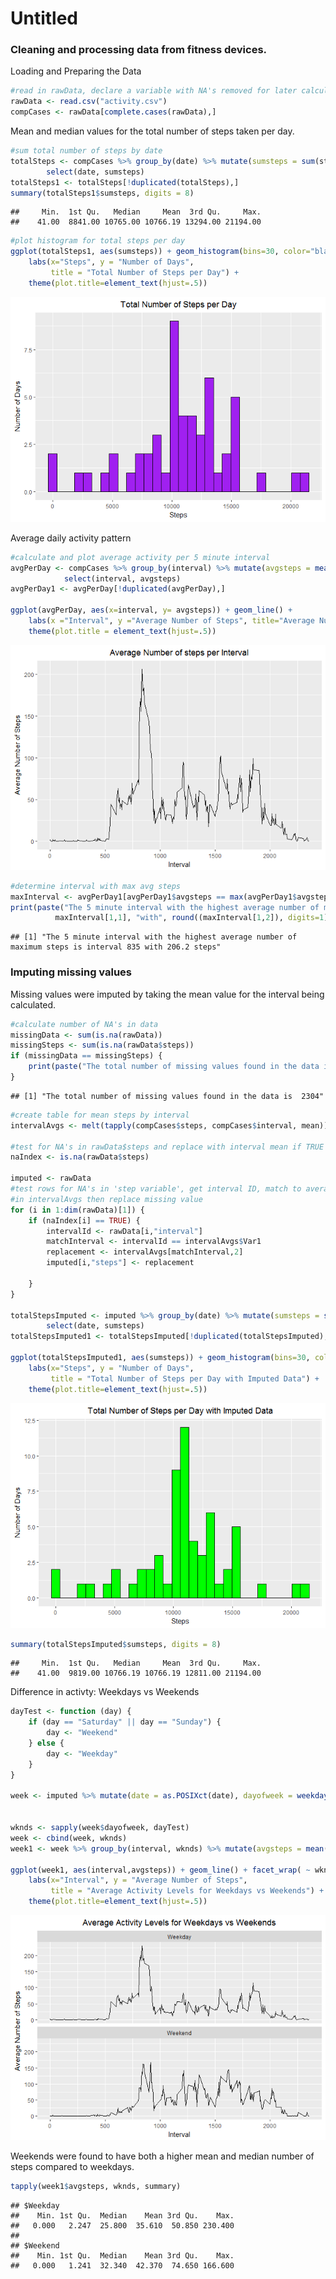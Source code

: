 Untitled
================

### Cleaning and processing data from fitness devices.

Loading and Preparing the Data

``` r
#read in rawData, declare a variable with NA's removed for later calculations
rawData <- read.csv("activity.csv")
compCases <- rawData[complete.cases(rawData),]
```

Mean and median values for the total number of steps taken per day.

``` r
#sum total number of steps by date
totalSteps <- compCases %>% group_by(date) %>% mutate(sumsteps = sum(steps)) %>% 
        select(date, sumsteps)
totalSteps1 <- totalSteps[!duplicated(totalSteps),]
summary(totalSteps1$sumsteps, digits = 8)
```

    ##     Min.  1st Qu.   Median     Mean  3rd Qu.     Max. 
    ##    41.00  8841.00 10765.00 10766.19 13294.00 21194.00

``` r
#plot histogram for total steps per day
ggplot(totalSteps1, aes(sumsteps)) + geom_histogram(bins=30, color="black", fill="purple") +
    labs(x="Steps", y = "Number of Days", 
         title = "Total Number of Steps per Day") +
    theme(plot.title=element_text(hjust=.5)) 
```

![](PA1_template_files/figure-markdown_github/unnamed-chunk-3-1.png)

Average daily activity pattern

``` r
#calculate and plot average activity per 5 minute interval
avgPerDay <- compCases %>% group_by(interval) %>% mutate(avgsteps = mean(steps)) %>%
            select(interval, avgsteps)
avgPerDay1 <- avgPerDay[!duplicated(avgPerDay),]

ggplot(avgPerDay, aes(x=interval, y= avgsteps)) + geom_line() +
    labs(x ="Interval", y ="Average Number of Steps", title="Average Number of steps per Interval") +
    theme(plot.title = element_text(hjust=.5))
```

![](PA1_template_files/figure-markdown_github/unnamed-chunk-4-1.png)

``` r
#determine interval with max avg steps
maxInterval <- avgPerDay1[avgPerDay1$avgsteps == max(avgPerDay1$avgsteps),]
print(paste("The 5 minute interval with the highest average number of maximum steps is interval",
          maxInterval[1,1], "with", round((maxInterval[1,2]), digits=1), "steps"))
```

    ## [1] "The 5 minute interval with the highest average number of maximum steps is interval 835 with 206.2 steps"

### Imputing missing values

Missing values were imputed by taking the mean value for the interval being calculated.

``` r
#calculate number of NA's in data
missingData <- sum(is.na(rawData))
missingSteps <- sum(is.na(rawData$steps))
if (missingData == missingSteps) {
    print(paste("The total number of missing values found in the data is ", missingSteps))
}
```

    ## [1] "The total number of missing values found in the data is  2304"

``` r
#create table for mean steps by interval
intervalAvgs <- melt(tapply(compCases$steps, compCases$interval, mean))

#test for NA's in rawData$steps and replace with interval mean if TRUE
naIndex <- is.na(rawData$steps)

imputed <- rawData
#test rows for NA's in 'step variable', get interval ID, match to average value for that ID
#in intervalAvgs then replace missing value
for (i in 1:dim(rawData)[1]) {
    if (naIndex[i] == TRUE) {
        intervalId <- rawData[i,"interval"]                 
        matchInterval <- intervalId == intervalAvgs$Var1    
        replacement <- intervalAvgs[matchInterval,2]       
        imputed[i,"steps"] <- replacement                   
                                                                
    }
}

totalStepsImputed <- imputed %>% group_by(date) %>% mutate(sumsteps = sum(steps)) %>%
        select(date, sumsteps)
totalStepsImputed1 <- totalStepsImputed[!duplicated(totalStepsImputed),]

ggplot(totalStepsImputed1, aes(sumsteps)) + geom_histogram(bins=30, color="black", fill="green") +
    labs(x="Steps", y = "Number of Days", 
         title = "Total Number of Steps per Day with Imputed Data") +
    theme(plot.title=element_text(hjust=.5)) 
```

![](PA1_template_files/figure-markdown_github/unnamed-chunk-5-1.png)

``` r
summary(totalStepsImputed$sumsteps, digits = 8)
```

    ##     Min.  1st Qu.   Median     Mean  3rd Qu.     Max. 
    ##    41.00  9819.00 10766.19 10766.19 12811.00 21194.00

Difference in activty: Weekdays vs Weekends

``` r
dayTest <- function (day) {
    if (day == "Saturday" || day == "Sunday") {
        day <- "Weekend"
    } else {
        day <- "Weekday"
    }
}

week <- imputed %>% mutate(date = as.POSIXct(date), dayofweek = weekdays(date))


wknds <- sapply(week$dayofweek, dayTest)
week <- cbind(week, wknds)
week1 <- week %>% group_by(interval, wknds) %>% mutate(avgsteps = mean(steps))

ggplot(week1, aes(interval,avgsteps)) + geom_line() + facet_wrap( ~ wknds, ncol = 1 ) +
    labs(x="Interval", y = "Average Number of Steps", 
         title = "Average Activity Levels for Weekdays vs Weekends") +
    theme(plot.title=element_text(hjust=.5)) 
```

![](PA1_template_files/figure-markdown_github/unnamed-chunk-6-1.png)

Weekends were found to have both a higher mean and median number of steps compared to weekdays.

``` r
tapply(week1$avgsteps, wknds, summary)
```

    ## $Weekday
    ##    Min. 1st Qu.  Median    Mean 3rd Qu.    Max. 
    ##   0.000   2.247  25.800  35.610  50.850 230.400 
    ## 
    ## $Weekend
    ##    Min. 1st Qu.  Median    Mean 3rd Qu.    Max. 
    ##   0.000   1.241  32.340  42.370  74.650 166.600
